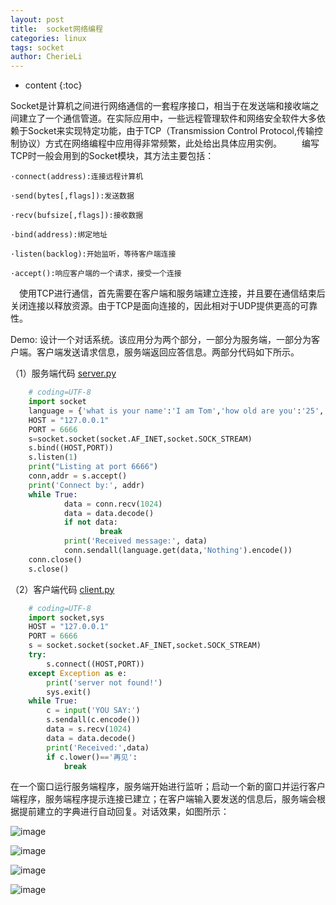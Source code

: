 ```yaml
---
layout: post
title:  socket网络编程
categories: linux
tags: socket
author: CherieLi
---
```


* content
{:toc}  

Socket是计算机之间进行网络通信的一套程序接口，相当于在发送端和接收端之间建立了一个通信管道。在实际应用中，一些远程管理软件和网络安全软件大多依赖于Socket来实现特定功能，由于TCP（Transmission Control Protocol,传输控制协议）方式在网络编程中应用得非常频繁，此处给出具体应用实例。   编写TCP时一般会用到的Socket模块，其方法主要包括：

```
·connect(address):连接远程计算机

·send(bytes[,flags]):发送数据

·recv(bufsize[,flags]):接收数据

·bind(address):绑定地址

·listen(backlog):开始监听，等待客户端连接

·accept():响应客户端的一个请求，接受一个连接
```

 使用TCP进行通信，首先需要在客户端和服务端建立连接，并且要在通信结束后关闭连接以释放资源。由于TCP是面向连接的，因此相对于UDP提供更高的可靠性。

Demo:
设计一个对话系统。该应用分为两个部分，一部分为服务端，一部分为客户端。客户端发送请求信息，服务端返回应答信息。两部分代码如下所示。

（1）服务端代码 [server.py](http://server.py/)

```python
	# coding=UTF-8
	import socket
	language = {'what is your name':'I am Tom','how old are you':'25','bye':'bye!'}
	HOST = "127.0.0.1"
	PORT = 6666
	s=socket.socket(socket.AF_INET,socket.SOCK_STREAM)
	s.bind((HOST,PORT))
	s.listen(1)
	print("Listing at port 6666")
	conn,addr = s.accept()
	print('Connect by:', addr)
	while True:
	        data = conn.recv(1024)
	        data = data.decode()
	        if not data:
	                break
	        print('Received message:', data)
	        conn.sendall(language.get(data,'Nothing').encode())
	conn.close()
	s.close()
```

（2）客户端代码 [client.py](http://client.py/)

```python
	# coding=UTF-8
	import socket,sys
	HOST = "127.0.0.1"
	PORT = 6666
	s = socket.socket(socket.AF_INET,socket.SOCK_STREAM)
	try:
	    s.connect((HOST,PORT))
	except Exception as e:
	    print('server not found!')
	    sys.exit()
	while True:
	    c = input('YOU SAY:')
	    s.sendall(c.encode())
	    data = s.recv(1024)
	    data = data.decode()
	    print('Received:',data)
	    if c.lower()=='再见':
	        break
```

在一个窗口运行服务端程序，服务端开始进行监听；启动一个新的窗口并运行客户端程序，服务端程序提示连接已建立；在客户端输入要发送的信息后，服务端会根据提前建立的字典进行自动回复。对话效果，如图所示：  

![image](https://user-images.githubusercontent.com/17334572/203501825-ee9f136d-3b87-4614-8204-77551fcc1bdf.png)

![image](https://user-images.githubusercontent.com/17334572/203501853-17033792-a156-468d-b769-011acf935c0f.png)

![image](https://user-images.githubusercontent.com/17334572/203501882-e93b68c7-f192-4d33-a691-6f70811eb113.png)

![image](https://user-images.githubusercontent.com/17334572/203501918-61021303-630c-4626-8ed7-542ed4344409.png)


